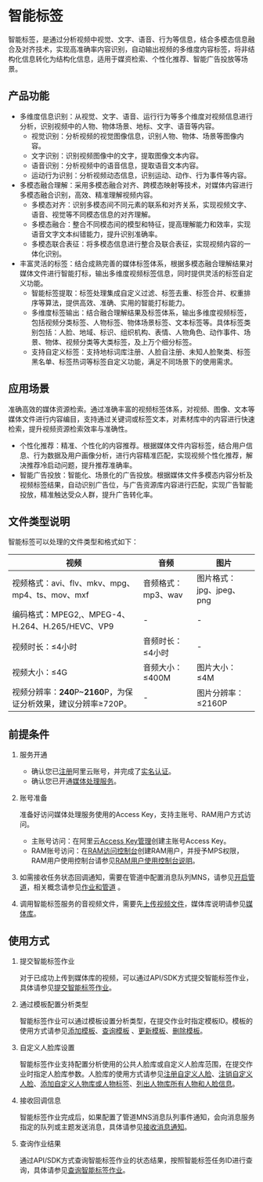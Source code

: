 # 智能标签

智能标签，是通过分析视频中视觉、文字、语音、行为等信息，结合多模态信息融合及对齐技术，实现高准确率内容识别，自动输出视频的多维度内容标签，将非结构化信息转化为结构化信息，适用于媒资检索、个性化推荐、智能广告投放等场景。

## 产品功能

-   多维度信息识别：从视觉、文字、语音、运行行为等多个维度对视频信息进行分析，识别视频中的人物、物体场景、地标、文字、语音等内容。
    -   视觉识别：分析视频的视觉图像信息，识别人物、物体、场景等图像内容。
    -   文字识别：识别视频图像中的文字，提取图像文本内容。
    -   语音识别：分析视频中的语音信息，提取语音文本内容。
    -   运动行为识别：分析视频动态信息，识别运动、动作、行为事件等内容。
-   多模态融合理解：采用多模态融合对齐、跨模态映射等技术，对媒体内容进行多模态融合识别，高效、精准理解视频内容。
    -   多模态对齐：识别多模态间不同元素的联系和对齐关系，实现视频文字、语音、视觉等不同模态信息的对齐理解。
    -   多模态融合：整合不同模态间的模型和特征，提高理解能力和效率，实现语音文字文本纠错能力，提升识别准确率。
    -   多模态联合表征：将多模态信息进行整合及联合表征，实现视频内容的一体化识别。
-   丰富灵活的标签：结合成熟完善的媒体标签体系，根据多模态融合理解结果对媒体文件进行智能打标，输出多维度视频标签信息，同时提供灵活的标签自定义功能。
    -   智能标签提取：标签处理集成自定义过滤、标签去重、标签合并、权重排序等算法，提供高效、准确、实用的智能打标能力。
    -   多维度标签输出：结合融合理解结果及标签体系，输出多维度视频标签，包括视频分类标签、人物标签、物体场景标签、文本标签等。具体标签类别包括：人脸、地域、标识、组织机构、表情、人物角色、动作事件、场景、物体、视频分类等大类标签，及上万个细分标签。
    -   支持自定义标签：支持地标词库注册、人脸自注册、未知人脸聚类、标签黑名单、标签热词等标签自定义功能，满足不同场景下的使用需求。

## 应用场景

准确高效的媒体资源检索。通过准确丰富的视频标签体系，对视频、图像、文本等媒体文件进行内容编目，支持通过关键词或标签文本，对素材库中的内容进行快速检索，提升视频资源检索效率与准确性。

-   个性化推荐：精准、个性化的内容推荐。根据媒体文件内容标签，结合用户信息、行为数据及用户画像分析，进行内容精准匹配，实现视频个性化推荐，解决推荐冷启动问题，提升推荐准确率。
-   智能广告投放：智能化、场景化的广告投放。根据媒体文件多模态内容分析及视频标签结果，自动识别广告位，与广告资源库内容进行匹配，实现广告智能投放，精准触达受众人群，提升广告转化率。

## 文件类型说明

智能标签可以处理的文件类型和格式如下：

|视频|音频|图片|
|--|--|--|
|视频格式：avi、flv、mkv、mpg、mp4、ts、mov、mxf|音频格式：mp3、wav|图片格式：jpg、jpeg、png|
|编码格式：MPEG2,、MPEG-4、H.264、H.265/HEVC、VP9|-|-|
|视频时长：≤4小时|音频时长：≤4小时|-|
|视频大小：≤4G|音频大小：≤400M|图片大小：≤4M|
|视频分辨率：**240**P~**2160**P，为保证分析效果，建议分辨率≥720P。|-|图片分辨率：≤2160P|

## 前提条件

1.  服务开通
    -   确认您已[注册](https://account.aliyun.com/register/register.htm?oauth_callback=https%3A%2F%2Fvod.console.aliyun.com%2F&lang=zh)阿里云账号，并完成了[实名认证](https://help.aliyun.com/knowledge_list/37170.html)。
    -   确认您已开通[媒体处理服务](https://www.aliyun.com/product/mts)。
2.  账号准备

    准备好访问媒体处理服务使用的Access Key，支持主账号、RAM用户方式访问。

    -   主账号访问：在阿里云[Access Key管理](https://ak-console.aliyun.com/?spm=5176.doc57741.2.8.uLYY2M#/accesskey)创建主账号Access Key。
    -   RAM账号访问：在[RAM访问控制台](https://ram.console.aliyun.com/?spm=5176.doc57741.2.2.fQnI2T#/user/list)创建RAM用户，并授予MPS权限，RAM用户使用控制台请参见[RAM用户使用控制台说明](https://help.aliyun.com/document_detail/42841.html?spm=a2c4g.11186623.6.576.57914c80p1mBBf)。
3.  如需接收任务状态回调通知，需要在管道中配置消息队列MNS，请参见[开启管道](/cn.zh-CN/控制台指南/全局设置/管道/开启管道.md)，相关概念请参见[作业和管道](https://help.aliyun.com/document_detail/64682.html?spm=a2c4g.11186623.6.619.8c315f3e8cL0Nd) 。
4.  调用智能标签服务的音视频文件，需要先[上传视频文件](/cn.zh-CN/控制台指南/媒体管理/上传视频.md)，媒体库说明请参见[媒体库](https://help.aliyun.com/document_detail/42625.html?spm=a2c4g.11186623.6.634.2bf1380bqKd1rl)。

## 使用方式

1.  提交智能标签作业

    对于已成功上传到媒体库的视频，可以通过API/SDK方式提交智能标签作业，具体请参见[提交智能标签作业](/cn.zh-CN/API参考/智能标签接口/提交智能标签作业.md)。

2.  通过模板配置分析类型

    智能标签作业可以通过模板设置分析类型，在提交作业时指定模板ID。模板的使用方式请参见[添加模板](/cn.zh-CN/API参考/智能标签接口/添加模板.md)、[查询模板](/cn.zh-CN/API参考/智能标签接口/查询模板.md) 、[更新模板](/cn.zh-CN/API参考/智能标签接口/更新模板.md)、[删除模板](/cn.zh-CN/API参考/智能标签接口/删除模板.md)。

3.  自定义人脸库设置

    智能标签作业支持配置分析使用的公共人脸库或自定义人脸库范围，在提交作业时指定人脸库参数。人脸库的使用方式请参见[注册⾃定义⼈脸](/cn.zh-CN/API参考/智能标签接口/注册⾃定义⼈脸.md)、[注销⾃定义⼈脸](/cn.zh-CN/API参考/智能标签接口/注销⾃定义⼈脸.md)、[添加⾃定义⼈物库或⼈物标签](/cn.zh-CN/API参考/智能标签接口/添加⾃定义⼈物库或⼈物标签.md)、[列出⼈物库所有⼈物和⼈脸信息](/cn.zh-CN/API参考/智能标签接口/列出⼈物库所有⼈物和⼈脸信息.md)。

4.  接收回调信息

    智能标签作业完成后，如果配置了管道MNS消息队列事件通知，会向消息服务指定的队列或主题发送消息，具体请参见[接收消息通知](https://help.aliyun.com/document_detail/42619.html?spm=a2c4g.11186623.6.629.1930440bQtRsOW)。

5.  查询作业结果

    通过API/SDK方式查询智能标签作业的状态结果，按照智能标签任务ID进行查询，具体请参见[查询智能标签作业](/cn.zh-CN/API参考/智能标签接口/查询智能标签作业.md)。


